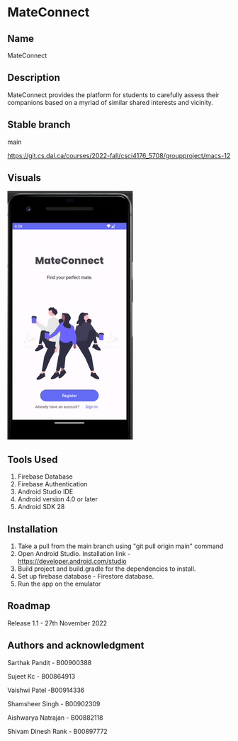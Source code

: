# MateConnect

## Name

MateConnect

## Description

MateConnect provides the platform for students to carefully assess their companions based on a myriad of similar shared interests and vicinity.

## Stable branch

main

https://git.cs.dal.ca/courses/2022-fall/csci4176_5708/groupproject/macs-12

## Visuals

![img.png](img.png)

## Tools Used

1. Firebase Database
2. Firebase Authentication
3. Android Studio IDE
4. Android version 4.0 or later
5. Android SDK 28


## Installation

1. Take a pull from the main branch using "git pull origin main" command
2. Open Android Studio. Installation link - https://developer.android.com/studio 
3. Build project and build.gradle for the dependencies to install. 
4. Set up firebase database - Firestore database. 
5. Run the app on the emulator

## Roadmap

Release 1.1 - 27th November 2022

## Authors and acknowledgment

Sarthak Pandit - B00900388

Sujeet Kc - B00864913

Vaishwi Patel -B00914336

Shamsheer Singh - B00902309

Aishwarya Natrajan - B00882118

Shivam Dinesh Rank - B00897772

